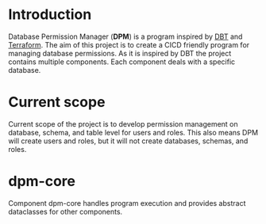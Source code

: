 # Introduction

Database Permission Manager (**DPM**) is a program inspired by [DBT](https://www.getdbt.com/) and 
[Terraform](https://www.terraform.io/).
The aim of this project is to create a CICD friendly program for managing database permissions.
As it is inspired by DBT the project contains multiple components. 
Each component deals with a specific database.

# Current scope
Current scope of the project is to develop permission management on database, schema, 
and table level for users and roles. This also means DPM will create users and roles, but it will not 
create databases, schemas, and roles.

# dpm-core
Component dpm-core handles program execution and provides abstract dataclasses for other components.
